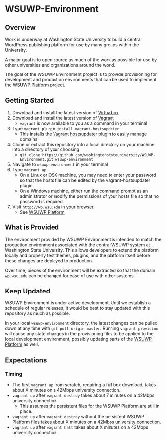 # WSUWP-Environment

## Overview

Work is underway at Washington State University to build a central WordPress publishing platform for use by many groups within the University.

A major goal is to open source as much of the work as possible for use by other universities and organizations around the world.

The goal of the WSUWP Environment project is to provide provisioning for development and production environments that can be used to implement the [WSUWP Platform](https://github.com/washingtonstateuniversity/WSUWP-Platform) project.

## Getting Started

1. Download and install the latest version of [Virtualbox](https://www.virtualbox.org/wiki/Downloads)
1. Download and install the latest version of [Vagrant](http://downloads.vagrantup.com/)
	* `vagrant` is now available to you as a command in your terminal
1. Type `vagrant plugin install vagrant-hostsupdater`
	* This installs the [Vagrant hostsupdater](https://github.com/cogitatio/vagrant-hostsupdater) plugin to easily manage domains
1. Clone or extract this repository into a local directory on your machine into a directory of your choosing
	* `git clone https://github.com/washingtonstateuniversity/WSUWP-Environment.git wsuwp-environment`
1. Navigate to `wsuwp-environment` in your terminal
1. Type `vagrant up`
	* On a Linux or OSX machine, you may need to enter your password so that the hosts file can be edited by the vagrant-hostsupdater plugin.
	* On a Windows machine, either run the command prompt as an administrator or modify the permissions of your hosts file so that no password is required.
1. Visit `http://wp.wsu.edu` in your browser.
	* See [WSUWP Platform](https://github.com/washingtonstateuniversity/WSUWP-Platform)

## What is Provided

The environment provided by WSUWP Environment is intended to match the production environment associated with the central WSUWP system at Washington State University. This allows developers to extend the platform locally and properly test themes, plugins, and the platform itself before these changes are deployed to production.

Over time, pieces of the environment will be extracted so that the domain `wp.wsu.edu` can be changed for ease of use with other systems.

## Keep Updated

WSUWP Environment is under active development. Until we establish a schedule of regular releases, it would be best to stay updated with this repository as much as possible.

In your local `wsuwp-environment` directory, the latest changes can be pulled down at any time with `git pull origin master`. Running `vagrant provision` will cause any state changes in the provisioning files to be applied to the local development environment, possibly updating parts of the [WSUWP Platform](https://github.com/washingtonstateuniversity/WSUWP-Platform) as well.

## Expectations

### Timing

* The first `vagrant up` from scratch, requiring a full box download, takes about X minutes on a 42Mbps university connection.
* `vagrant up` after `vagrant destroy` takes about 7 minutes on a 42Mbps university connection.
	* This assumes the persistent files for the WSUWP Platform are still in place.
* `vagrant up` after `vagrant destroy` without the persistent WSUWP Platform files takes about X minutes on a 42Mbps university connection.
* `vagrant up` after `vagrant halt` takes about X minutes on a 42Mbps university connection.